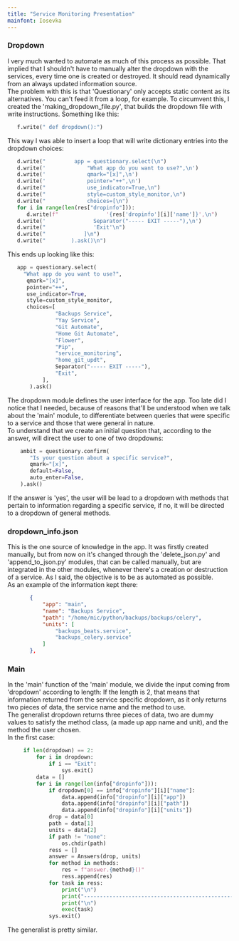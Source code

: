 ```yaml
---
title: "Service Monitoring Presentation"
mainfont: Iosevka
---
```



   <h3>Dropdown</h3>

   I very much wanted to automate as much of this process as possible. That
   implied that I shouldn't have to manually alter the dropdown with the
   services, every time one is created or destroyed. It should read dynamically from an
   always updated information source.  
   The problem with this is that 'Questionary' only accepts static content as
   its alternatives. You can't feed it from a loop, for example. To circumvent
   this, I created the 'making_dropdown_file.py', that builds the dropdown file
   with write instructions. Something like this:

   ```python
      f.write(" def dropdown():")
   ```

   This way I was able to insert a loop that will write dictionary entries into
   the dropdown choices:

   ```python
      d.write("         app = questionary.select(\n")
      d.write('             "What app do you want to use?",\n')
      d.write('             qmark="[x]",\n')
      d.write('             pointer="++",\n')
      d.write("             use_indicator=True,\n")
      d.write("             style=custom_style_monitor,\n")
      d.write("             choices=[\n")
      for i in range(len(res["dropinfo"])):
         d.write(f"               '{res['dropinfo'][i]['name']}',\n")
      d.write('               Separator("----- EXIT -----"),\n')
      d.write("               'Exit'\n")
      d.write("            ]\n")
      d.write("        ).ask()\n")
   ```

   This ends up looking like this:

   ```python
      app = questionary.select(
        "What app do you want to use?",
         qmark="[x]",
         pointer="++",
         use_indicator=True,
         style=custom_style_monitor,
         choices=[
                  "Backups Service",
                  "Yay Service",
                  "Git Automate",
                  "Home Git Automate",
                  "Flower",
                  "Pip",
                  "service_monitoring",
                  "home_git_updt",
                  Separator("----- EXIT -----"),
                  "Exit",
              ],
          ).ask()
   ```

   The dropdown module defines the user interface for the app. Too late did I
   notice that I needed, because of reasons that'll be understood when we talk
   about the 'main' module, to differentiate between queries that were specific
   to a service and those that were general in nature.  
   To understand that we create an initial question that, according to the
   answer, will direct the user to one of two dropdowns:

   ```python
       ambit = questionary.confirm(
          "Is your question about a specific service?",
          qmark="[x]",
          default=False,
          auto_enter=False,
       ).ask()
   ```

   If the answer is 'yes', the user will be lead to a dropdown with methods that
   pertain to information regarding a specific service, if no, it will be
   directed to a dropdown of general methods.  

  <h3>dropdown_info.json</h3>

  This is the one source of knowledge in the app. It was firstly created
  manually, but from now on it's changed through the 'delete_json.py' and
  'append_to_json.py' modules, that can be called manually, but are integrated in
  the other modules, whenever there's a creation or destruction of a service. As
  I said, the objective is to be as automated as possible.  
  As an example of the information kept there:

 ```json
        {
            "app": "main",
            "name": "Backups Service",
            "path": "/home/mic/python/backups/backups/celery",
            "units": [
                "backups_beats.service",
                "backups_celery.service"
            ]
        },
 ```

 <h3>Main</h3>

 In the 'main' function of the 'main' module, we divide the input coming from
 'dropdown' according to length:
 If the length is 2, that means that information returned from the service
 specific dropdown, as it only returns two pieces of data, the service name and
 the method to use.  
 The generalist dropdown returns three pieces of data, two are dummy values to
 satisfy the method class, (a made up app name and unit), and the method the
 user chosen.  
 In the first case:

 ```python
      if len(dropdown) == 2:
          for i in dropdown:
              if i == "Exit":
                  sys.exit()
          data = []
          for i in range(len(info["dropinfo"])):
              if dropdown[0] == info["dropinfo"][i]["name"]:
                  data.append(info["dropinfo"][i]["app"])
                  data.append(info["dropinfo"][i]["path"])
                  data.append(info["dropinfo"][i]["units"])
              drop = data[0]
              path = data[1]
              units = data[2]
              if path != "none":
                  os.chdir(path)
              ress = []
              answer = Answers(drop, units)
              for method in methods:
                  res = f"answer.{method}()"
                  ress.append(res)
              for task in ress:
                  print("\n")
                  print("---------------------------------------------------------------------------")
                  print("\n")
                  exec(task)
              sys.exit()
   ```

  The generalist is pretty similar.



